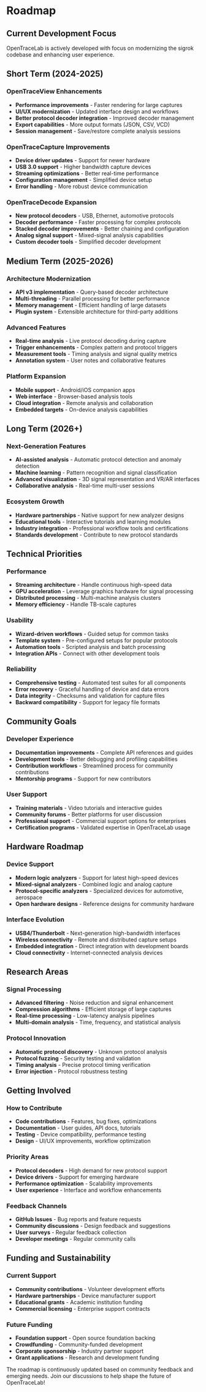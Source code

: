 # Roadmap

## Current Development Focus

OpenTraceLab is actively developed with focus on modernizing the sigrok codebase and enhancing user experience.

## Short Term (2024-2025)

### OpenTraceView Enhancements
- **Performance improvements** - Faster rendering for large captures
- **UI/UX modernization** - Updated interface design and workflows
- **Better protocol decoder integration** - Improved decoder management
- **Export capabilities** - More output formats (JSON, CSV, VCD)
- **Session management** - Save/restore complete analysis sessions

### OpenTraceCapture Improvements
- **Device driver updates** - Support for newer hardware
- **USB 3.0 support** - Higher bandwidth capture devices
- **Streaming optimizations** - Better real-time performance
- **Configuration management** - Simplified device setup
- **Error handling** - More robust device communication

### OpenTraceDecode Expansion
- **New protocol decoders** - USB, Ethernet, automotive protocols
- **Decoder performance** - Faster processing for complex protocols
- **Stacked decoder improvements** - Better chaining and configuration
- **Analog signal support** - Mixed-signal analysis capabilities
- **Custom decoder tools** - Simplified decoder development

## Medium Term (2025-2026)

### Architecture Modernization
- **API v3 implementation** - Query-based decoder architecture
- **Multi-threading** - Parallel processing for better performance
- **Memory management** - Efficient handling of large datasets
- **Plugin system** - Extensible architecture for third-party additions

### Advanced Features
- **Real-time analysis** - Live protocol decoding during capture
- **Trigger enhancements** - Complex pattern and protocol triggers
- **Measurement tools** - Timing analysis and signal quality metrics
- **Annotation system** - User notes and collaborative features

### Platform Expansion
- **Mobile support** - Android/iOS companion apps
- **Web interface** - Browser-based analysis tools
- **Cloud integration** - Remote analysis and collaboration
- **Embedded targets** - On-device analysis capabilities

## Long Term (2026+)

### Next-Generation Features
- **AI-assisted analysis** - Automatic protocol detection and anomaly detection
- **Machine learning** - Pattern recognition and signal classification
- **Advanced visualization** - 3D signal representation and VR/AR interfaces
- **Collaborative analysis** - Real-time multi-user sessions

### Ecosystem Growth
- **Hardware partnerships** - Native support for new analyzer designs
- **Educational tools** - Interactive tutorials and learning modules
- **Industry integration** - Professional workflow tools and certifications
- **Standards development** - Contribute to new protocol standards

## Technical Priorities

### Performance
- **Streaming architecture** - Handle continuous high-speed data
- **GPU acceleration** - Leverage graphics hardware for signal processing
- **Distributed processing** - Multi-machine analysis clusters
- **Memory efficiency** - Handle TB-scale captures

### Usability
- **Wizard-driven workflows** - Guided setup for common tasks
- **Template system** - Pre-configured setups for popular protocols
- **Automation tools** - Scripted analysis and batch processing
- **Integration APIs** - Connect with other development tools

### Reliability
- **Comprehensive testing** - Automated test suites for all components
- **Error recovery** - Graceful handling of device and data errors
- **Data integrity** - Checksums and validation for capture files
- **Backward compatibility** - Support for legacy file formats

## Community Goals

### Developer Experience
- **Documentation improvements** - Complete API references and guides
- **Development tools** - Better debugging and profiling capabilities
- **Contribution workflows** - Streamlined process for community contributions
- **Mentorship programs** - Support for new contributors

### User Support
- **Training materials** - Video tutorials and interactive guides
- **Community forums** - Better platforms for user discussion
- **Professional support** - Commercial support options for enterprises
- **Certification programs** - Validated expertise in OpenTraceLab usage

## Hardware Roadmap

### Device Support
- **Modern logic analyzers** - Support for latest high-speed devices
- **Mixed-signal analyzers** - Combined logic and analog capture
- **Protocol-specific analyzers** - Specialized devices for automotive, aerospace
- **Open hardware designs** - Reference designs for community hardware

### Interface Evolution
- **USB4/Thunderbolt** - Next-generation high-bandwidth interfaces
- **Wireless connectivity** - Remote and distributed capture setups
- **Embedded integration** - Direct integration with development boards
- **Cloud connectivity** - Internet-connected analysis devices

## Research Areas

### Signal Processing
- **Advanced filtering** - Noise reduction and signal enhancement
- **Compression algorithms** - Efficient storage of large captures
- **Real-time processing** - Low-latency analysis pipelines
- **Multi-domain analysis** - Time, frequency, and statistical analysis

### Protocol Innovation
- **Automatic protocol discovery** - Unknown protocol analysis
- **Protocol fuzzing** - Security testing and validation
- **Timing analysis** - Precise protocol timing verification
- **Error injection** - Protocol robustness testing

## Getting Involved

### How to Contribute
- **Code contributions** - Features, bug fixes, optimizations
- **Documentation** - User guides, API docs, tutorials
- **Testing** - Device compatibility, performance testing
- **Design** - UI/UX improvements, workflow optimization

### Priority Areas
- **Protocol decoders** - High demand for new protocol support
- **Device drivers** - Support for emerging hardware
- **Performance optimization** - Scalability improvements
- **User experience** - Interface and workflow enhancements

### Feedback Channels
- **GitHub Issues** - Bug reports and feature requests
- **Community discussions** - Design feedback and suggestions
- **User surveys** - Regular feedback collection
- **Developer meetings** - Regular community calls

## Funding and Sustainability

### Current Support
- **Community contributions** - Volunteer development efforts
- **Hardware partnerships** - Device manufacturer support
- **Educational grants** - Academic institution funding
- **Commercial licensing** - Enterprise support contracts

### Future Funding
- **Foundation support** - Open source foundation backing
- **Crowdfunding** - Community-funded development
- **Corporate sponsorship** - Industry partner support
- **Grant applications** - Research and development funding

The roadmap is continuously updated based on community feedback and emerging needs. Join our discussions to help shape the future of OpenTraceLab!
